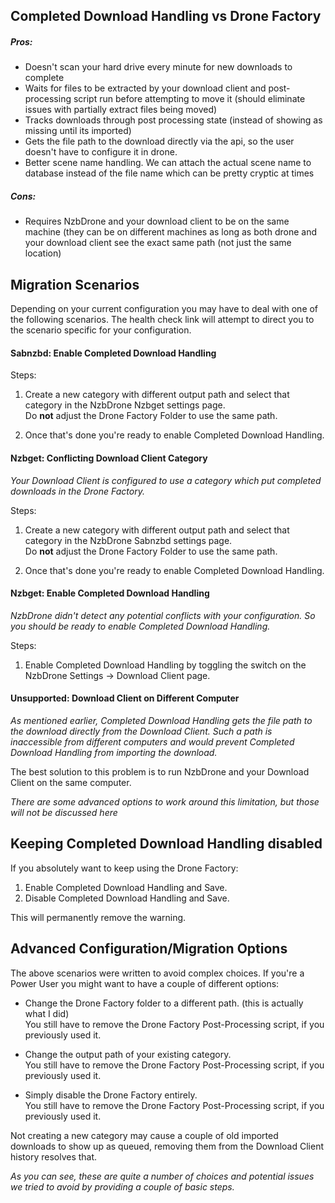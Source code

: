 ## Completed Download Handling vs Drone Factory

##### Pros:

- Doesn't scan your hard drive every minute for new downloads to complete
- Waits for files to be extracted by your download client and post-processing script run before attempting to move it (should eliminate issues with partially extract files being moved)
- Tracks downloads through post processing state (instead of showing as missing until its imported)
- Gets the file path to the download directly via the api, so the user doesn't have to configure it in drone.
- Better scene name handling. We can attach the actual scene name to database instead of the file name which can be pretty cryptic at times

##### Cons:
- Requires NzbDrone and your download client to be on the same machine (they can be on different machines as long as both drone and your download client see the exact same path (not just the same location)

## Migration Scenarios

Depending on your current configuration you may have to deal with one of the following scenarios.
The health check link will attempt to direct you to the scenario specific for your configuration.

#### Sabnzbd: Enable Completed Download Handling

Steps:

1. Create a new category with different output path and select that category in the NzbDrone Nzbget settings page.  
   Do **not** adjust the Drone Factory Folder to use the same path.  

2. Once that's done you're ready to enable Completed Download Handling.

#### Nzbget: Conflicting Download Client Category

_Your Download Client is configured to use a category which put completed downloads in the Drone Factory._

Steps:

1. Create a new category with different output path and select that category in the NzbDrone Sabnzbd settings page.  
   Do **not** adjust the Drone Factory Folder to use the same path.

2. Once that's done you're ready to enable Completed Download Handling. 

#### Nzbget: Enable Completed Download Handling

_NzbDrone didn't detect any potential conflicts with your configuration. So you should be ready to enable Completed Download Handling._

Steps:

1. Enable Completed Download Handling by toggling the switch on the NzbDrone Settings -> Download Client page.  

#### Unsupported: Download Client on Different Computer

_As mentioned earlier, Completed Download Handling gets the file path to the download directly from the Download Client. Such a path is inaccessible from different computers and would prevent Completed Download Handling from importing the download._

The best solution to this problem is to run NzbDrone and your Download Client on the same computer.

_There are some advanced options to work around this limitation, but those will not be discussed here_

## Keeping Completed Download Handling disabled

If you absolutely want to keep using the Drone Factory:

1. Enable Completed Download Handling and Save.  
2. Disable Completed Download Handling and Save.  

This will permanently remove the warning.

## Advanced Configuration/Migration Options

The above scenarios were written to avoid complex choices. If you're a Power User you might want to have a couple of different options:

* Change the Drone Factory folder to a different path. (this is actually what I did)  
  You still have to remove the Drone Factory Post-Processing script, if you previously used it.

* Change the output path of your existing category.  
  You still have to remove the Drone Factory Post-Processing script, if you previously used it.

* Simply disable the Drone Factory entirely.  
  You still have to remove the Drone Factory Post-Processing script, if you previously used it.

Not creating a new category may cause a couple of old imported downloads to show up as queued, removing them from the Download Client history resolves that.

_As you can see, these are quite a number of choices and potential issues we tried to avoid by providing a couple of basic steps._





















 